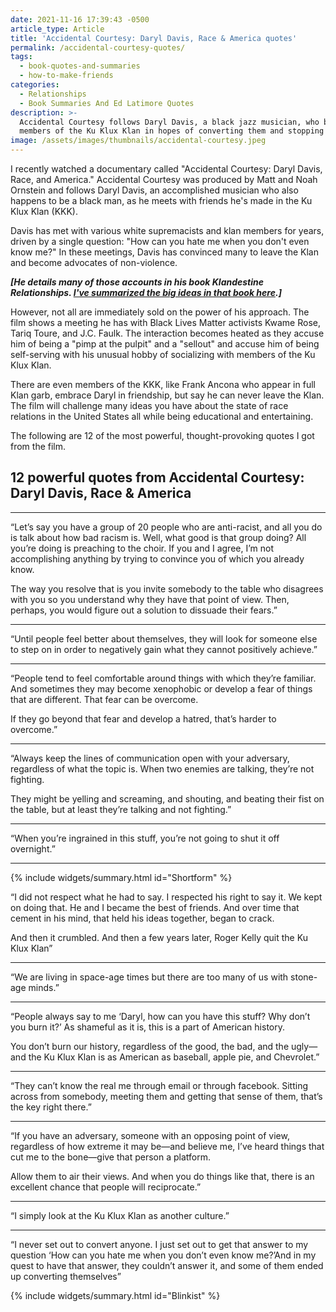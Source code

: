 ```yaml
---
date: 2021-11-16 17:39:43 -0500
article_type: Article
title: 'Accidental Courtesy: Daryl Davis, Race & America quotes'
permalink: /accidental-courtesy-quotes/
tags:
  - book-quotes-and-summaries
  - how-to-make-friends
categories:
  - Relationships
  - Book Summaries And Ed Latimore Quotes
description: >-
  Accidental Courtesy follows Daryl Davis, a black jazz musician, who befriends
  members of the Ku Klux Klan in hopes of converting them and stopping hate. 
image: /assets/images/thumbnails/accidental-courtesy.jpeg
---
```

I recently watched a documentary called "Accidental Courtesy: Daryl Davis, Race, and America." Accidental Courtesy was produced by Matt and Noah Ornstein and follows Daryl Davis, an accomplished musician who also happens to be a black man, as he meets with friends he's made in the Ku Klux Klan (KKK).

Davis has met with various white supremacists and klan members for years, driven by a single question: "How can you hate me when you don't even know me?" In these meetings, Davis has convinced many to leave the Klan and become advocates of non-violence.

***\[He details many of those accounts in his book Klandestine Relationships. [I've summarized the big ideas in that book here](/daryl-davis-book/).\]***

However, not all are immediately sold on the power of his approach. The film shows a meeting he has with Black Lives Matter activists Kwame Rose, Tariq Toure, and J.C. Faulk. The interaction becomes heated as they accuse him of being a "pimp at the pulpit" and a "sellout" and accuse him of being self-serving with his unusual hobby of socializing with members of the Ku Klux Klan.

There are even members of the KKK, like Frank Ancona who appear in full Klan garb, embrace Daryl in friendship, but say he can never leave the Klan. The film will challenge many ideas you have about the state of race relations in the United States all while being educational and entertaining.

The following are 12 of the most powerful, thought-provoking quotes I got from the film.

## 12 powerful quotes from Accidental Courtesy: Daryl Davis, Race & America

---

“Let’s say you have a group of 20 people who are anti-racist, and all you do is talk about how bad racism is. Well, what good is that group doing? All you’re doing is preaching to the choir. If you and I agree, I’m not accomplishing anything by trying to convince you of which you already know.

The way you resolve that is you invite somebody to the table who disagrees with you so you understand why they have that point of view. Then, perhaps, you would figure out a solution to dissuade their fears.”

---

“Until people feel better about themselves, they will look for someone else to step on in order to negatively gain what they cannot positively achieve.”

---

“People tend to feel comfortable around things with which they’re familiar. And sometimes they may become xenophobic or develop a fear of things that are different. That fear can be overcome.

If they go beyond that fear and develop a hatred, that’s harder to overcome.”

---

“Always keep the lines of communication open with your adversary, regardless of what the topic is. When two enemies are talking, they’re not fighting.

They might be yelling and screaming, and shouting, and beating their fist on the table, but at least they’re talking and not fighting.”

---

“When you’re ingrained in this stuff, you’re not going to shut it off overnight.”

---

{% include widgets/summary.html id="Shortform" %}

“I did not respect what he had to say. I respected his right to say it. We kept on doing that. He and I became the best of friends. And over time that cement in his mind, that held his ideas together, began to crack.

And then it crumbled. And then a few years later, Roger Kelly quit the Ku Klux Klan”

---

“We are living in space-age times but there are too many of us with stone-age minds.”

---

“People always say to me ‘Daryl, how can you have this stuff? Why don’t you burn it?’ As shameful as it is, this is a part of American history.

You don’t burn our history, regardless of the good, the bad, and the ugly—and the Ku Klux Klan is as American as baseball, apple pie, and Chevrolet.”

---

“They can’t know the real me through email or through facebook. Sitting across from somebody, meeting them and getting that sense of them, that’s the key right there.”

---

“If you have an adversary, someone with an opposing point of view, regardless of how extreme it may be—and believe me, I’ve heard things that cut me to the bone—give that person a platform.

Allow them to air their views. And when you do things like that, there is an excellent chance that people will reciprocate.”

---

“I simply look at the Ku Klux Klan as another culture.”

---

“I never set out to convert anyone. I just set out to get that answer to my question ‘How can you hate me when you don’t even know me?’And in my quest to have that answer, they couldn’t answer it, and some of them ended up converting themselves”

{% include widgets/summary.html id="Blinkist" %}